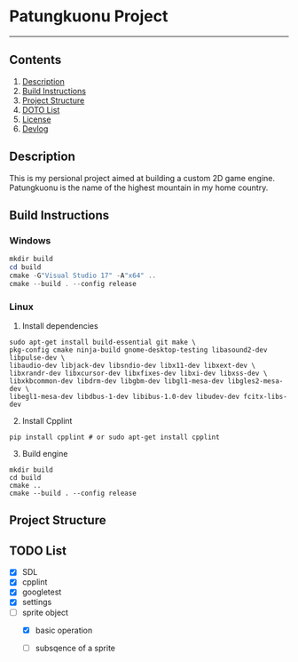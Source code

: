 # Patungkuonu Project
---

## Contents
1. [Description](#description)
2. [Build Instructions](#build-instructions)
3. [Project Structure](#project-structure)
4. [DOTO List](#todo-list)
5. [License](./license)
6. [Devlog](./doc/devlog.md)

## Description
This is my persional project aimed at building a custom 2D game engine.
Patungkuonu is the name of the highest mountain in my home country.

## Build Instructions
### Windows
```powershell
mkdir build
cd build
cmake -G"Visual Studio 17" -A"x64" ..
cmake --build . --config release
```
### Linux
1. Install dependencies
```console
sudo apt-get install build-essential git make \
pkg-config cmake ninja-build gnome-desktop-testing libasound2-dev libpulse-dev \
libaudio-dev libjack-dev libsndio-dev libx11-dev libxext-dev \
libxrandr-dev libxcursor-dev libxfixes-dev libxi-dev libxss-dev \
libxkbcommon-dev libdrm-dev libgbm-dev libgl1-mesa-dev libgles2-mesa-dev \
libegl1-mesa-dev libdbus-1-dev libibus-1.0-dev libudev-dev fcitx-libs-dev
```
2. Install Cpplint
```console
pip install cpplint # or sudo apt-get install cpplint
```
3. Build engine
```console
mkdir build
cd build
cmake ..
cmake --build . --config release
```

## Project Structure

## TODO List
- [x] SDL
- [x] cpplint
- [x] googletest
- [x] settings
- [ ] sprite object
  - [x] basic operation
  - [ ] subsqence of a sprite

